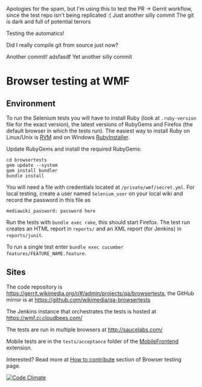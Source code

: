Apologies for the spam, but I'm using this to test the PR -> Gerrit workflow, since the test repo isn't being replicated :(
Just another silly commit
The git is dark and full of potential terrors

Testing the automatics!

Did I really compile git from source just now?

Another commit!
adsfasdf
Yet another silly commit
# Browser testing at WMF

## Environment

To run the Selenium tests you will have to install Ruby (look at `.ruby-version` file for the exact version), the latest versions of RubyGems and Firefox (the default browser in which the tests run). The easiest way to install Ruby on Linux/Unix is [RVM](https://rvm.io/) and on Windows [RubyInstaller](http://rubyinstaller.org/).

Update RubyGems and install the required RubyGems:

    cd browsertests
    gem update --system
    gem install bundler
    bundle install

You will need a file with credentials located at `/private/wmf/secret.yml`. For local testing, create a user named `Selenium_user` on your local wiki and record the password in this file as

    mediawiki_password: password here

Run the tests with `bundle exec rake`, this should start Firefox.
The test run creates an HTML report in `reports/` and an XML report (for Jenkins) in `reports/junit`.

To run a single test enter `bundle exec cucumber features/FEATURE_NAME.feature`.

## Sites

The code repository is https://gerrit.wikimedia.org/r/#/admin/projects/qa/browsertests, the GitHub mirror is at https://github.com/wikimedia/qa-browsertests

The Jenkins instance that orchestrates the tests is hosted at https://wmf.ci.cloudbees.com/

The tests are run in multiple browsers at http://saucelabs.com/

Mobile tests are in the `tests/acceptance` folder of the [MobileFrontend](https://github.com/wikimedia/mediawiki-extensions-MobileFrontend) extension.

Interested? Read more at [How to contribute](http://www.mediawiki.org/wiki/QA/Browser_testing#How_to_contribute) section of Browser testing page.

[![Code Climate](https://codeclimate.com/badge.png)](https://codeclimate.com/github/wikimedia/qa-browsertests)

